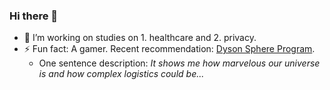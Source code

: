 ### Hi there 👋
 
- 🌱 I’m working on studies on 1. healthcare and 2. privacy. 
- ⚡ Fun fact: A gamer. Recent recommendation: [Dyson Sphere Program](https://store.steampowered.com/app/1366540/Dyson_Sphere_Program/).
     - One sentence description: _It shows me how marvelous our universe is and how complex logistics could be..._
<!--
**letingz/letingz** is a ✨ _special_ ✨ repository because its `README.md` (this file) appears on your GitHub profile.

Here are some ideas to get you started:

- 🔭 I’m currently working on ...
- 🌱 I’m currently learning ...
- 👯 I’m looking to collaborate on ...
- 🤔 I’m looking for help with ...
- 💬 Ask me about ...
- 📫 How to reach me: ...
- 😄 Pronouns: ...
- ⚡ Fun fact: ...
-->
